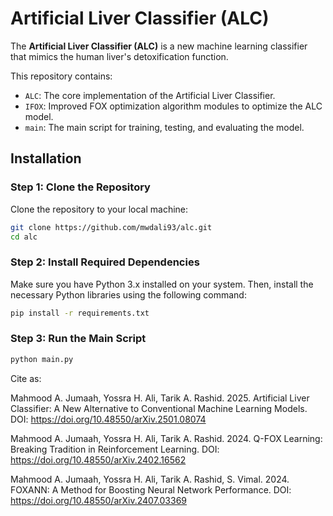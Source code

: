 # Artificial Liver Classifier (ALC)

The **Artificial Liver Classifier (ALC)** is a new machine learning classifier that mimics the human liver's detoxification function.

This repository contains:
- `ALC`: The core implementation of the Artificial Liver Classifier.
- `IFOX`: Improved FOX optimization algorithm modules to optimize the ALC model.
- `main`: The main script for training, testing, and evaluating the model.

## Installation
### Step 1: Clone the Repository
Clone the repository to your local machine:
```bash
git clone https://github.com/mwdali93/alc.git
cd alc
```

### Step 2: Install Required Dependencies
Make sure you have Python 3.x installed on your system. Then, install the necessary Python libraries using the following command:
```bash
pip install -r requirements.txt
```

### Step 3: Run the Main Script

```bash
python main.py
```

Cite as:

Mahmood A. Jumaah, Yossra H. Ali, Tarik A. Rashid. 2025. Artificial Liver Classifier: A New Alternative to Conventional Machine Learning Models. DOI: https://doi.org/10.48550/arXiv.2501.08074

Mahmood A. Jumaah, Yossra H. Ali, Tarik A. Rashid. 2024. Q-FOX Learning: Breaking Tradition in Reinforcement Learning. DOI: https://doi.org/10.48550/arXiv.2402.16562

Mahmood A. Jumaah, Yossra H. Ali, Tarik A. Rashid, S. Vimal. 2024. FOXANN: A Method for Boosting Neural Network Performance. DOI: https://doi.org/10.48550/arXiv.2407.03369

